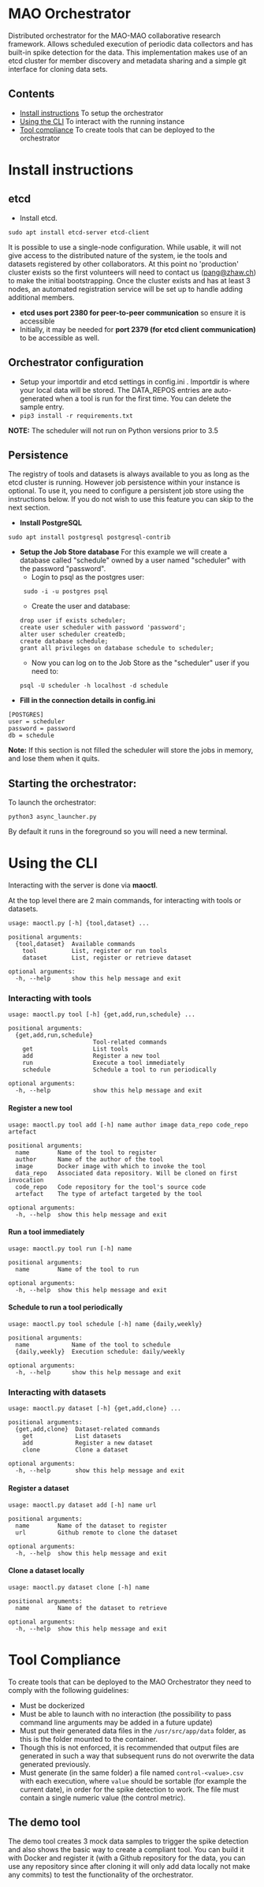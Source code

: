 # MAO Orchestrator

Distributed orchestrator for the MAO-MAO collaborative research framework. Allows scheduled execution of periodic data collectors and has built-in spike detection for the data.
This implementation makes use of an etcd cluster for member discovery and metadata sharing and a simple git interface for cloning data sets.
## Contents
- [Install instructions](#install-instructions) To setup the orchestrator
- [Using the CLI](#using-the-cli) To interact with the running instance
- [Tool compliance](#tool-compliance) To create tools that can be deployed to the orchestrator

# Install instructions

## etcd
- Install etcd.
```
sudo apt install etcd-server etcd-client
```
It is possible to use a single-node configuration. While usable, it will not give access to the distributed nature of the system, ie the tools and datasets registered by other collaborators. At this point no 'production' cluster exists so the first volunteers will need to contact us (pang@zhaw.ch) to make the initial bootstrapping. Once the cluster exists and has at least 3 nodes, an automated registration service will be set up to handle adding additional members.
- **etcd uses port 2380 for peer-to-peer communication** so ensure it is accessible
- Initially, it may be needed for **port 2379 (for etcd client communication)** to be accessible as well.

## Orchestrator configuration
- Setup your importdir and etcd settings in config.ini . Importdir is where your local data will be stored. The DATA_REPOS entries are auto-generated when a tool is run for the first time. You can delete the sample entry.
- `pip3 install -r requirements.txt`

**NOTE:** The scheduler will not run on Python versions prior to 3.5

## Persistence

The registry of tools and datasets is always available to you as long as the etcd cluster is running. However job persistence within your instance is optional. To use it, you need to configure a persistent job store using the instructions below. If you do not wish to use this feature you can skip to the next section.

- **Install PostgreSQL**

```
sudo apt install postgresql postgresql-contrib
```

- **Setup the Job Store database**
For this example we will create a database called "schedule" owned by a user named "scheduler" with the password "password".
  - Login to psql as the postgres user:
  ```
   sudo -i -u postgres psql
  ```
  - Create the user and database:
  ```
  drop user if exists scheduler;
  create user scheduler with password 'password';
  alter user scheduler createdb;
  create database schedule;
  grant all privileges on database schedule to scheduler;
  ```
  - Now you can log on to the Job Store as the "scheduler" user if you need to:
  ```
  psql -U scheduler -h localhost -d schedule
  ```
- **Fill in the connection details in config.ini**
```
[POSTGRES]
user = scheduler
password = password
db = schedule
```

**Note:** If this section is not filled the scheduler will store the jobs in memory, and lose them when it quits.

## Starting the orchestrator:
To launch the orchestrator:
```
python3 async_launcher.py
```
By default it runs in the foreground so you will need a new terminal.

# Using the CLI
Interacting with the server is done via **maoctl**.

At the top level there are 2 main commands, for interacting with tools or datasets.
```
usage: maoctl.py [-h] {tool,dataset} ...

positional arguments:
  {tool,dataset}  Available commands
    tool          List, register or run tools
    dataset       List, register or retrieve dataset

optional arguments:
  -h, --help      show this help message and exit
```
### Interacting with tools
```
usage: maoctl.py tool [-h] {get,add,run,schedule} ...

positional arguments:
  {get,add,run,schedule}
                        Tool-related commands
    get                 List tools
    add                 Register a new tool
    run                 Execute a tool immediately
    schedule            Schedule a tool to run periodically

optional arguments:
  -h, --help            show this help message and exit
```
#### Register a new tool
```
usage: maoctl.py tool add [-h] name author image data_repo code_repo artefact

positional arguments:
  name        Name of the tool to register
  author      Name of the author of the tool
  image       Docker image with which to invoke the tool
  data_repo   Associated data repository. Will be cloned on first invocation
  code_repo   Code repository for the tool's source code
  artefact    The type of artefact targeted by the tool

optional arguments:
  -h, --help  show this help message and exit
```
#### Run a tool immediately
```
usage: maoctl.py tool run [-h] name

positional arguments:
  name        Name of the tool to run

optional arguments:
  -h, --help  show this help message and exit
```
#### Schedule to run a tool periodically
```
usage: maoctl.py tool schedule [-h] name {daily,weekly}

positional arguments:
  name            Name of the tool to schedule
  {daily,weekly}  Execution schedule: daily/weekly

optional arguments:
  -h, --help      show this help message and exit
```
### Interacting with datasets
```
usage: maoctl.py dataset [-h] {get,add,clone} ...

positional arguments:
  {get,add,clone}  Dataset-related commands
    get            List datasets
    add            Register a new dataset
    clone          Clone a dataset

optional arguments:
  -h, --help       show this help message and exit
```
#### Register a dataset
```
usage: maoctl.py dataset add [-h] name url

positional arguments:
  name        Name of the dataset to register
  url         Github remote to clone the dataset

optional arguments:
  -h, --help  show this help message and exit
```
#### Clone a dataset locally
```
usage: maoctl.py dataset clone [-h] name

positional arguments:
  name        Name of the dataset to retrieve

optional arguments:
  -h, --help  show this help message and exit
```
# Tool Compliance
To create tools that can be deployed to the MAO Orchestrator they need to comply with the following guidelines:
- Must be dockerized
- Must be able to launch with no interaction (the possibility to pass command line arguments may be added in a future update)
- Must put their generated data files in the `/usr/src/app/data` folder, as this is the folder mounted to the container.
- Though this is not enforced, it is recommended that output files are generated in such a way that subsequent runs do not overwrite the data generated previously.
- Must generate (in the same folder) a file named `control-<value>.csv` with each execution, where `value` should be sortable (for example the current date), in order for the spike detection to work. The file must contain a single numeric value (the control metric).

## The demo tool
The demo tool creates 3 mock data samples to trigger the spike detection and also shows the basic way to create a compliant tool. You can build it with Docker and register it (with a Github repository for the data, you can use any repository since after cloning it will only add data locally not make any commits) to test the functionality of the orchestrator.
